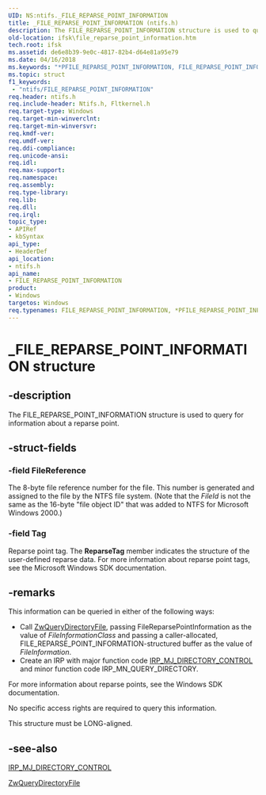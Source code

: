```yaml
---
UID: NS:ntifs._FILE_REPARSE_POINT_INFORMATION
title: _FILE_REPARSE_POINT_INFORMATION (ntifs.h)
description: The FILE_REPARSE_POINT_INFORMATION structure is used to query for information about a reparse point.
old-location: ifsk\file_reparse_point_information.htm
tech.root: ifsk
ms.assetid: de6e8b39-9e0c-4817-82b4-d64e81a95e79
ms.date: 04/16/2018
ms.keywords: "*PFILE_REPARSE_POINT_INFORMATION, FILE_REPARSE_POINT_INFORMATION, FILE_REPARSE_POINT_INFORMATION structure [Installable File System Drivers], PFILE_REPARSE_POINT_INFORMATION, PFILE_REPARSE_POINT_INFORMATION structure pointer [Installable File System Drivers], _FILE_REPARSE_POINT_INFORMATION, fileinformationstructures_5e939a71-0fcc-41e9-be0f-c2c1b5327239.xml, ifsk.file_reparse_point_information, ntifs/FILE_REPARSE_POINT_INFORMATION, ntifs/PFILE_REPARSE_POINT_INFORMATION"
ms.topic: struct
f1_keywords:
 - "ntifs/FILE_REPARSE_POINT_INFORMATION"
req.header: ntifs.h
req.include-header: Ntifs.h, Fltkernel.h
req.target-type: Windows
req.target-min-winverclnt: 
req.target-min-winversvr: 
req.kmdf-ver: 
req.umdf-ver: 
req.ddi-compliance: 
req.unicode-ansi: 
req.idl: 
req.max-support: 
req.namespace: 
req.assembly: 
req.type-library: 
req.lib: 
req.dll: 
req.irql: 
topic_type:
- APIRef
- kbSyntax
api_type:
- HeaderDef
api_location:
- ntifs.h
api_name:
- FILE_REPARSE_POINT_INFORMATION
product:
- Windows
targetos: Windows
req.typenames: FILE_REPARSE_POINT_INFORMATION, *PFILE_REPARSE_POINT_INFORMATION
---
```


# _FILE_REPARSE_POINT_INFORMATION structure


## -description


The FILE_REPARSE_POINT_INFORMATION structure is used to query for information about a reparse point. 


## -struct-fields




### -field FileReference

The 8-byte file reference number for the file. This number is generated and assigned to the file by the NTFS file system. (Note that the <i>FileId</i> is not the same as the 16-byte "file object ID" that was added to NTFS for Microsoft Windows 2000.) 


### -field Tag

Reparse point tag. The <b>ReparseTag</b> member indicates the structure of the user-defined reparse data. For more information about reparse point tags, see the Microsoft Windows SDK documentation. 


## -remarks



This information can be queried in either of the following ways: 

<ul>
<li>
Call <a href="https://msdn.microsoft.com/library/windows/hardware/ff567047">ZwQueryDirectoryFile</a>, passing FileReparsePointInformation as the value of <i>FileInformationClass</i> and passing a caller-allocated, FILE_REPARSE_POINT_INFORMATION-structured buffer as the value of <i>FileInformation</i>. 

</li>
<li>
Create an IRP with major function code <a href="https://docs.microsoft.com/windows-hardware/drivers/ifs/irp-mj-directory-control">IRP_MJ_DIRECTORY_CONTROL</a> and minor function code IRP_MN_QUERY_DIRECTORY. 

</li>
</ul>
For more information about reparse points, see the Windows SDK documentation. 

No specific access rights are required to query this information. 

This structure must be LONG-aligned. 




## -see-also




<a href="https://docs.microsoft.com/windows-hardware/drivers/ifs/irp-mj-directory-control">IRP_MJ_DIRECTORY_CONTROL</a>



<a href="https://msdn.microsoft.com/library/windows/hardware/ff567047">ZwQueryDirectoryFile</a>
 

 


